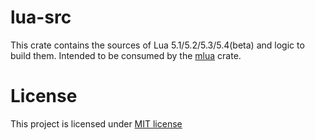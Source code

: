 # lua-src

This crate contains the sources of Lua 5.1/5.2/5.3/5.4(beta) and logic to build them.
Intended to be consumed by the [mlua](https://crates.io/crates/mlua) crate.

# License

This project is licensed under [MIT license](http://opensource.org/licenses/MIT)
